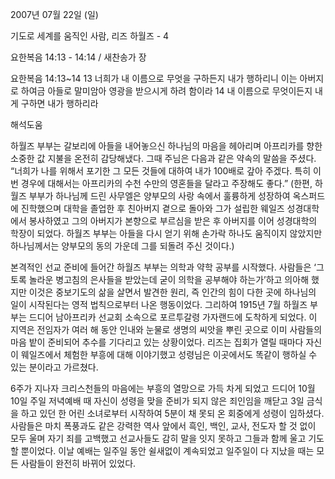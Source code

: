 2007년 07월 22일 (일)

기도로 세계를 움직인 사람, 리즈 하월즈 - 4



요한복음 14:13 - 14:14 / 새찬송가  장


요한복음 14:13~14 
13 너희가 내 이름으로 무엇을 구하든지 내가 행하리니 이는 아버지로 하여금 아들로 말미암아 영광을 받으시게 하려 함이라 14 내 이름으로 무엇이든지 내게 구하면 내가 행하리라

해석도움





하월즈 부부는 갈보리에 아들을 내어놓으신 하나님의 마음을 헤아리며 아프리카를 향한 소중한 값 지불을 온전히 감당해냈다. 그때 주님은 다음과 같은 약속의 말씀을 주셨다. “너희가 나를 위해서 포기한 그 모든 것들에 대하여 내가 100배로 갚아 주겠다. 특히 이번 경우에 대해서는 아프리카의 수천 수만의 영혼들을 달라고 주장해도 좋다.”
(한편, 하월즈 부부가 하나님께 드린 사무엘은 양부모의 사랑 속에서 훌륭하게 성장하여 옥스퍼드에 진학했으며 대학을 졸업한 후 친아버지 곁으로 돌아와 그가 설립한 웨일즈 성경대학에서 봉사하였고 그의 아버지가 본향으로 부르심을 받은 후 아버지를 이어 성경대학의 학장이 되었다. 하월즈 부부는 아들을 다시 얻기 위해 손가락 하나도 움직이지 않았지만 하나님께서는 양부모의 동의 가운데 그를 되돌려 주신 것이다.) 

본격적인 선교 준비에 들어간 하월즈 부부는 의학과 약학 공부를 시작했다. 사람들은 ‘그토록 놀라운 병고침의 은사들을 받았는데 굳이 의학을 공부해야 하는가’하고 의아해 했지만 이것은 중보기도의 삶을 살면서 발견한 원리, 즉 인간의 힘이 다한 곳에 하나님의 일이 시작된다는 영적 법칙으로부터 나온 행동이었다. 그리하여 1915년 7월 하월즈 부부는 드디어 남아프리카 선교회 소속으로 포르투갈령 가자랜드에 도착하게 되었다. 이 지역은 전임자가 여러 해 동안 인내와 눈물로 생명의 씨앗을 뿌린 곳으로 이미 사람들의 마음 밭이 준비되어 추수를 기다리고 있는 상황이었다. 리즈는 집회가 열릴 때마다 자신이 웨일즈에서 체험한 부흥에 대해 이야기했고 성령님은 이곳에서도 똑같이 행하실 수 있는 분이라고 가르쳤다. 

6주가 지나자 크리스천들의 마음에는 부흥의 열망으로 가득 차게 되었고 드디어 10월 10일 주일 저녁예배 때 자신이 성령을 맞을 준비가 되지 않은 죄인임을 깨닫고 3일 금식을 하고 있던 한 어린 소녀로부터 시작하여 5분이 채 못되 온 회중에게 성령이 임하셨다. 사람들은 마치 폭풍과도 같은 강력한 역사 앞에서 흑인, 백인, 교사, 전도자 할 것 없이 모두 울며 자기 죄를 고백했고 선교사들도 감히 말을 잇지 못하고 그들과 함께 울고 기도할 뿐이었다. 이날 예배는 일주일 동안 쉴새없이 계속되었고 일주일이 다 지났을 때는 모든 사람들이 완전히 바뀌어 있었다.
